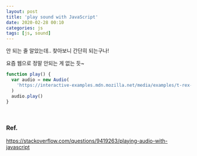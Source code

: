 ```yaml
---
layout: post
title: 'play sound with JavaScript'
date: 2020-02-28 00:10
categories: js
tags: [js, sound]
---
```


안 되는 줄 알았는데.. 찾아보니 간단히 되는구나!

요즘 웹으로 정말 안되는 게 없는 듯~

```javascript
function play() {
  var audio = new Audio(
    'https://interactive-examples.mdn.mozilla.net/media/examples/t-rex-roar.mp3',
  )
  audio.play()
}
```

<br>

### Ref.

https://stackoverflow.com/questions/9419263/playing-audio-with-javascript
